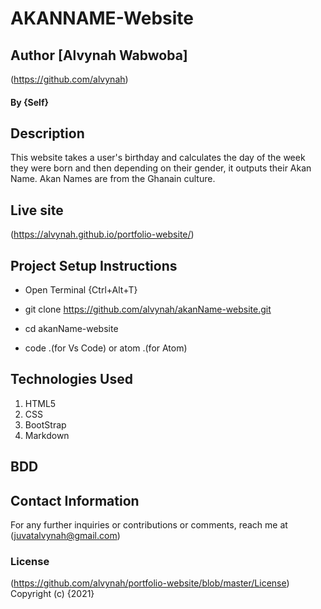 # AKANNAME-Website
## Author [Alvynah Wabwoba]
(https://github.com/alvynah)
#### By **{Self}**
## Description
This website takes a user's birthday and calculates the day of the week they were born and then depending on their gender, it outputs their Akan Name. Akan Names are from the Ghanain culture.
## Live site 
 (https://alvynah.github.io/portfolio-website/)

## Project Setup Instructions
* Open Terminal {Ctrl+Alt+T}
* git clone https://github.com/alvynah/akanName-website.git

* cd akanName-website
* code .(for Vs Code) or atom .(for Atom)
## Technologies Used
1. HTML5
2. CSS
3. BootStrap
4. Markdown
## BDD
## Contact Information
For any further inquiries or contributions or comments, reach me at (juvatalvynah@gmail.com)
### License
(https://github.com/alvynah/portfolio-website/blob/master/License)
Copyright (c) {2021} 